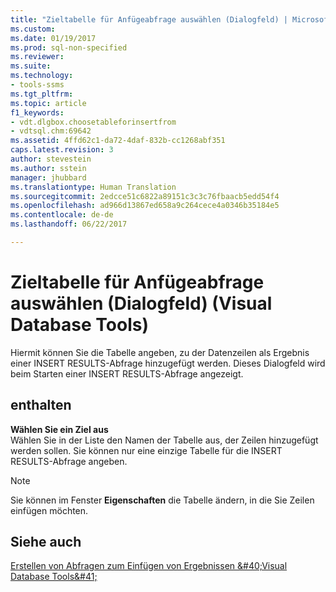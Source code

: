```yaml
---
title: "Zieltabelle für Anfügeabfrage auswählen (Dialogfeld) | Microsoft-Dokumentation"
ms.custom: 
ms.date: 01/19/2017
ms.prod: sql-non-specified
ms.reviewer: 
ms.suite: 
ms.technology:
- tools-ssms
ms.tgt_pltfrm: 
ms.topic: article
f1_keywords:
- vdt.dlgbox.choosetableforinsertfrom
- vdtsql.chm:69642
ms.assetid: 4ffd62c1-da72-4daf-832b-cc1268abf351
caps.latest.revision: 3
author: stevestein
ms.author: sstein
manager: jhubbard
ms.translationtype: Human Translation
ms.sourcegitcommit: 2edcce51c6822a89151c3c3c76fbaacb5edd54f4
ms.openlocfilehash: ad966d13867ed658a9c264cece4a0346b35184e5
ms.contentlocale: de-de
ms.lasthandoff: 06/22/2017

---
```

# <a name="choose-target-table-for-insert-results-dialog-box-visual-database-tools"></a>Zieltabelle für Anfügeabfrage auswählen (Dialogfeld) (Visual Database Tools)
Hiermit können Sie die Tabelle angeben, zu der Datenzeilen als Ergebnis einer INSERT RESULTS-Abfrage hinzugefügt werden. Dieses Dialogfeld wird beim Starten einer INSERT RESULTS-Abfrage angezeigt.  
  
## <a name="options"></a>enthalten  
**Wählen Sie ein Ziel aus**  
Wählen Sie in der Liste den Namen der Tabelle aus, der Zeilen hinzugefügt werden sollen. Sie können nur eine einzige Tabelle für die INSERT RESULTS-Abfrage angeben.  
  
> [!NOTE]  
> Sie können im Fenster **Eigenschaften** die Tabelle ändern, in die Sie Zeilen einfügen möchten.  
  
## <a name="see-also"></a>Siehe auch  
[Erstellen von Abfragen zum Einfügen von Ergebnissen &amp;#40;Visual Database Tools&amp;#41;](../../ssms/visual-db-tools/create-insert-results-queries-visual-database-tools.md)  
  

